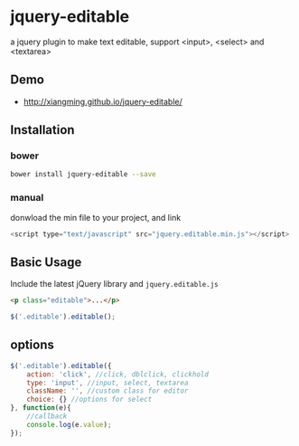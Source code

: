 # jquery-editable
a jquery plugin to make text editable, support &lt;input>, &lt;select> and &lt;textarea>

## Demo
- http://xiangming.github.io/jquery-editable/

## Installation

### bower
```bash
bower install jquery-editable --save
```

### manual

donwload the min file to your project, and link
```javascript
<script type="text/javascript" src="jquery.editable.min.js"></script>
```

## Basic Usage
Include the latest jQuery library and `jquery.editable.js`

````html
<p class="editable">...</p>
````

```javascript
$('.editable').editable();
```

## options

```javascript
$('.editable').editable({
    action: 'click', //click, dblclick, clickhold
    type: 'input', //input, select, textarea
    className: '', //custom class for editor
    choice: {} //options for select
}, function(e){
    //callback
    console.log(e.value);
});
```
